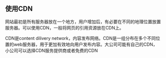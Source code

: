 
## 使用CDN
网站最初是所有服务器放在一个地方，用户增加后，有必要在不同的地理位置放置服务器。可以使用CDN，一般将网页的引用资源放在CDN上。

CDN是content dilivery network，内容发布网络。CDN是一组分布在多个不同位置的web服务器，用于更加有效地向用户发布内容。大公司可能有自己的CDN，小公司可以选择CDN服务提供商或者免费的CDN

